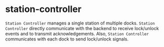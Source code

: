 # station-controller

`Station Controller` manages a single station of multiple docks. `Station Controller` directly communicate with the backend to receive lock/unlock events and to transmit acknowledgements. Also, `Station Controller` communicates with each dock to send lock/unlock signals.